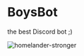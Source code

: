 # BoysBot
the best Discord bot ;)

![homelander-stronger](https://github.com/user-attachments/assets/ed1797db-b975-4f96-bc36-aad70beb22ea)
